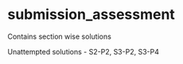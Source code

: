 # submission_assessment
Contains section wise solutions

Unattempted solutions - S2-P2, S3-P2, S3-P4
